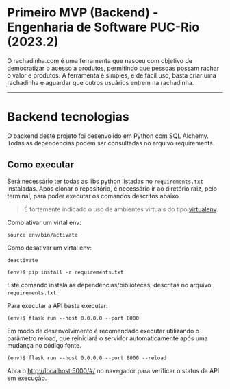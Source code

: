 # Primeiro MVP (Backend) - Engenharia de Software PUC-Rio (2023.2)

O rachadinha.com é uma ferramenta que nasceu com objetivo de democratizar o acesso a produtos, permitindo que pessoas possam rachar o valor e produtos. A ferramenta é simples, e de fácil uso, basta criar uma rachadinha e aguardar que outros usuários entrem na rachadinha.

---


# Backend tecnologias

O backend deste projeto foi desenvolido em Python com SQL Alchemy. Todas as dependencias podem ser consultadas no arquivo requirements.



## Como executar 


Será necessário ter todas as libs python listadas no `requirements.txt` instaladas.
Após clonar o repositório, é necessário ir ao diretório raiz, pelo terminal, para poder executar os comandos descritos abaixo.

> É fortemente indicado o uso de ambientes virtuais do tipo [virtualenv](https://virtualenv.pypa.io/en/latest/installation.html).

Como ativar um virtal env:
```
source env/bin/activate 
```

Como desativar um virtal env:
```
deactivate 
```

```
(env)$ pip install -r requirements.txt
```

Este comando instala as dependências/bibliotecas, descritas no arquivo `requirements.txt`.

Para executar a API  basta executar:

```
(env)$ flask run --host 0.0.0.0 --port 8000
```

Em modo de desenvolvimento é recomendado executar utilizando o parâmetro reload, que reiniciará o servidor
automaticamente após uma mudança no código fonte. 

```
(env)$ flask run --host 0.0.0.0 --port 8000 --reload
```

Abra o [http://localhost:5000/#/](http://localhost:8000/#/) no navegador para verificar o status da API em execução.
